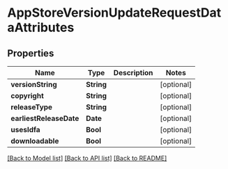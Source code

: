 # AppStoreVersionUpdateRequestDataAttributes

## Properties
Name | Type | Description | Notes
------------ | ------------- | ------------- | -------------
**versionString** | **String** |  | [optional] 
**copyright** | **String** |  | [optional] 
**releaseType** | **String** |  | [optional] 
**earliestReleaseDate** | **Date** |  | [optional] 
**usesIdfa** | **Bool** |  | [optional] 
**downloadable** | **Bool** |  | [optional] 

[[Back to Model list]](../README.md#documentation-for-models) [[Back to API list]](../README.md#documentation-for-api-endpoints) [[Back to README]](../README.md)


